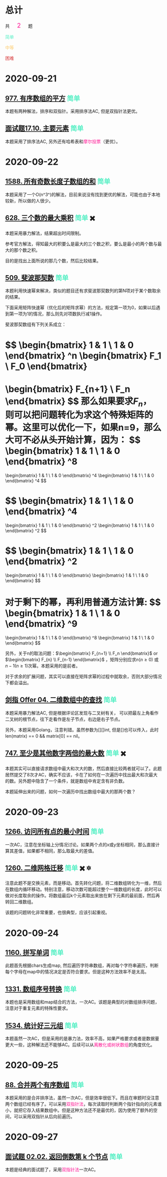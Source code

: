 # 总计

共 <font style="color:deeppink;font-size:20px;margin:20px">2</font> 题

<font color="#55efc4">简单</font>

<font color="#fdcb6e">中等</font>

<font color="#d63031">困难</font>

# 2020-09-21



## [977. 有序数组的平方](https://leetcode-cn.com/problems/squares-of-a-sorted-array/) 	<font color="#55efc4">简单</font>

本题有两种解法，排序和双指针。采用排序法AC, 但是双指针法更优。

## [面试题17.10. 主要元素](https://leetcode-cn.com/problems/find-majority-element-lcci/)	<font color="#55efc4">简单</font>

本题采用了排序法AC, 另外还有哈希表和<font color="deeppink">摩尔投票</font>（更优）。



# 2020-09-22

## [1588. 所有奇数长度子数组的和](https://leetcode-cn.com/problems/sum-of-all-odd-length-subarrays/)	<font color="#55efc4">简单</font>

本题采用了一个O(n^3^)的解法，目前来说没有找到更优的解法，可能也由于本地较新，所以做的人很少。

## [628. 三个数的最大乘积](https://leetcode-cn.com/problems/maximum-product-of-three-numbers/)	<font color="#55efc4">简单</font> :heavy_multiplication_x:

本题采用暴力解法，结果超出时间限制。

参考官方解法，得知最大的积要么是最大的三个数之积，要么是最小的两个数与最大的那个数之积。

目的是找出上面所说的那几个数，然后比较结果。



## [509. 斐波那契数](https://leetcode-cn.com/problems/fibonacci-number/)	<font color="#55efc4">简单</font>

本题利用快速幂来解决，类似的题目还有求斐波那契数列的第N项对于某个数取余的结果。

下面采用矩阵快速幂（优化后的矩阵求幂）的方法，规定第一项为0，如果以后遇到第一项为1的情况，那么则先对项数执行减1操作。

斐波那契数组有下列关系成立：


$$
\begin{bmatrix}
   1 & 1 \\
   1 & 0
\end{bmatrix}
^n
\begin{bmatrix}
   F_1 \\
   F_0
\end{bmatrix}
=
\begin{bmatrix}
   F_{n+1} \\
   F_n
\end{bmatrix}
$$
那么如果要求$F_n$， 则可以把问题转化为求这个特殊矩阵的幂。这里可以优化一下，如果n=9，那么大可不必从头开始计算，因为：
$$
\begin{bmatrix}
   1 & 1 \\
   1 & 0
\end{bmatrix}
^8
=
\begin{bmatrix}
   1 & 1 \\
   1 & 0
\end{bmatrix}
^4
\begin{bmatrix}
   1 & 1 \\
   1 & 0
\end{bmatrix}
^4
$$

$$
\begin{bmatrix}
   1 & 1 \\
   1 & 0
\end{bmatrix}
^4
=
\begin{bmatrix}
   1 & 1 \\
   1 & 0
\end{bmatrix}
^2
\begin{bmatrix}
   1 & 1 \\
   1 & 0
\end{bmatrix}
^2
$$

$$
\begin{bmatrix}
   1 & 1 \\
   1 & 0
\end{bmatrix}
^2
=
\begin{bmatrix}
   1 & 1 \\
   1 & 0
\end{bmatrix}
\begin{bmatrix}
   1 & 1 \\
   1 & 0
\end{bmatrix}
$$



对于剩下的幂，再利用普通方法计算:
$$
\begin{bmatrix}
   1 & 1 \\
   1 & 0
\end{bmatrix}
^9
=
\begin{bmatrix}
   1 & 1 \\
   1 & 0
\end{bmatrix}
^8
\begin{bmatrix}
   1 & 1 \\
   1 & 0
\end{bmatrix}
$$


另外，关于n的取法问题：$\begin{bmatrix}
   F_{n+1} \\
   F_n
\end{bmatrix}$ or $\begin{bmatrix}
   F_{n} \\
   F_{n-1}
\end{bmatrix}$ ，矩阵分别应求$n(n \ge 0)$ 或 $n-1(n \geq 1)$次幂。本题采用的是前者。

对于求余的扩展问题，其实可以直接在矩阵求幂的过程中就取余，否则大部分情况下都会溢出。



## [剑指 Offer 04. 二维数组中的查找](https://leetcode-cn.com/problems/er-wei-shu-zu-zhong-de-cha-zhao-lcof/)	<font color="#55efc4">简单</font>

本题采用暴力解法AC, 但是根据评论区发现与二叉树有关， 可以把最左上角看作二叉树的根节点，往下走看作是左子节点，右边是右子节点。

另外，本题采用Golang，注意判错。虽然参数为\[][]int, 但是[]也可以传入，此时len(matrix) == 0 && matrix[0] == nil。



## [747. 至少是其他数字两倍的最大数](https://leetcode-cn.com/problems/largest-number-at-least-twice-of-others/)	<font color="#55efc4">简单</font>	:heavy_multiplication_x:

本题其实可以直接请求数组中最大和次大的数，然后直接比较两者就可以了。此题居然提交了8次才AC，确实不应该，卡在了如何在一次遍历中找出最大和次最大的数。另外题中隐含了一个条件，就是数组中肯定含有非负数。

本题延伸出来的问题，如何一次遍历中找出数组中最大的那两个数？





# 2020-09-23

## [1266. 访问所有点的最小时间](https://leetcode-cn.com/problems/minimum-time-visiting-all-points/)	<font color="#55efc4">简单</font>

一次AC，注意在坐标轴上分情况讨论。如果两个点的x或y坐标相同，那么直接计算其差值，如果都不相同，那么取最大的差值。

 

## [1260. 二维网格迁移](https://leetcode-cn.com/problems/shift-2d-grid/)	<font color="#55efc4">简单</font>	:heavy_multiplication_x: :six_pointed_star:	

注意此题不是交换元素，而是移动。首先转化问题，将二维数组转化为一维，然后在数组内循环移动。特别注意，移动次数可能超过整个一维数组的长度，此时可以做对长度取余的操作。将数组最后k个元素取出来放在剩下元素的最前面，然后再转回二维数组。

该题的问题转化非常重要，也很典型，应该引起重视。



# 2020-09-24

## [1160. 拼写单词](https://leetcode-cn.com/problems/find-words-that-can-be-formed-by-characters/)	<font color="#55efc4">简单</font>

此题首先根据chars生成map, 然后遍历字符串数组，再对每个字符串遍历，判断每个字母在map中的情况决定是否符合要求。但是这种方法效率不是太高。



## [1331. 数组序号转换](https://leetcode-cn.com/problems/rank-transform-of-an-array/)	<font color="#55efc4">简单</font>

本题也是采用数组和map结合的方法，一次AC。该题是典型的对数组排序问题，注意对于重复元素的特殊性要求。



## [1534. 统计好三元组](https://leetcode-cn.com/problems/count-good-triplets/)	<font color="#55efc4">简单</font>

本题虽然一次AC，但是采用的是暴力法，效率不高，如果严格要求或者是数据量更大一些，这种解法还不能够AC。后续可以从<font color="deeppink">离散化或树状数组</font>的角度优化。



# 2020-09-25

## [88. 合并两个有序数组](https://leetcode-cn.com/problems/merge-sorted-array/)	<font color="#55efc4">简单</font>

本题采用的是合并排序法，虽然一次AC，但是效率很低下。而且在审题时没注意两个数组已经有序了。可以采用<font color="deeppink">双指针法</font>，每次读取时判断两个指针指向的元素谁小，就把它存入结果数组中。但是这种方法还不是最优的，因为使用了额外的空间，可以采用双指针从后向前遍历。



# 2020-09-27

## [面试题 02.02. 返回倒数第 k 个节点](https://leetcode-cn.com/problems/kth-node-from-end-of-list-lcci/)	<font color="#55efc4">简单</font>

本题是经典的面试题了，采用<font color="deeppink">双指针法</font>一次AC。